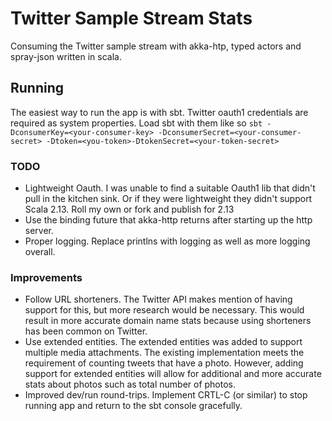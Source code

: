 # Twitter Sample Stream Stats
Consuming the Twitter sample stream with akka-htp, typed actors and spray-json written in scala.
## Running
The easiest way to run the app is with sbt. Twitter oauth1 credentials are required as system properties. 
Load sbt with them like so
`sbt -DconsumerKey=<your-consumer-key> -DconsumerSecret=<your-consumer-secret> -Dtoken=<you-token>-DtokenSecret=<your-token-secret>`

### TODO
- Lightweight Oauth. I was unable to find a suitable Oauth1 lib that didn't pull in the kitchen sink. Or if they were
lightweight they didn't support Scala 2.13. Roll my own or fork and publish for 2.13
- Use the binding future that akka-http returns after starting up the http server.
- Proper logging. Replace printlns with logging as well as more logging overall.

### Improvements
- Follow URL shorteners. The Twitter API makes mention of having support for this, but more research would be necessary.
This would result in more accurate domain name stats because using shorteners has been common on Twitter.
- Use extended entities. The extended entities was added to support multiple media attachments. The existing
implementation meets the requirement of counting tweets that have a photo. However, adding support for extended entities 
will allow for additional and more accurate stats about photos such as total number of photos.
- Improved dev/run round-trips. Implement CRTL-C (or similar) to stop running app and return to the sbt console gracefully.